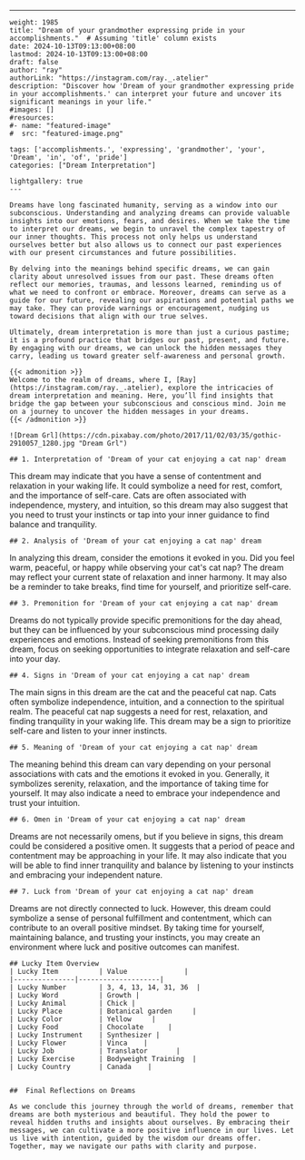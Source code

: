 ---
    weight: 1985
    title: "Dream of your grandmother expressing pride in your accomplishments."  # Assuming 'title' column exists
    date: 2024-10-13T09:13:00+08:00
    lastmod: 2024-10-13T09:13:00+08:00
    draft: false
    author: "ray"
    authorLink: "https://instagram.com/ray._.atelier"
    description: "Discover how 'Dream of your grandmother expressing pride in your accomplishments.' can interpret your future and uncover its significant meanings in your life."
    #images: []
    #resources:
    #- name: "featured-image"
    #  src: "featured-image.png"
    
    tags: ['accomplishments.', 'expressing', 'grandmother', 'your', 'Dream', 'in', 'of', 'pride']
    categories: ["Dream Interpretation"]
    
    lightgallery: true
    ---
    
    Dreams have long fascinated humanity, serving as a window into our subconscious. Understanding and analyzing dreams can provide valuable insights into our emotions, fears, and desires. When we take the time to interpret our dreams, we begin to unravel the complex tapestry of our inner thoughts. This process not only helps us understand ourselves better but also allows us to connect our past experiences with our present circumstances and future possibilities.
    
    By delving into the meanings behind specific dreams, we can gain clarity about unresolved issues from our past. These dreams often reflect our memories, traumas, and lessons learned, reminding us of what we need to confront or embrace. Moreover, dreams can serve as a guide for our future, revealing our aspirations and potential paths we may take. They can provide warnings or encouragement, nudging us toward decisions that align with our true selves.
    
    Ultimately, dream interpretation is more than just a curious pastime; it is a profound practice that bridges our past, present, and future. By engaging with our dreams, we can unlock the hidden messages they carry, leading us toward greater self-awareness and personal growth.
    
    {{< admonition >}}
    Welcome to the realm of dreams, where I, [Ray](https://instagram.com/ray._.atelier), explore the intricacies of dream interpretation and meaning. Here, you’ll find insights that bridge the gap between your subconscious and conscious mind. Join me on a journey to uncover the hidden messages in your dreams.
    {{< /admonition >}}
    
    ![Dream Grl](https://cdn.pixabay.com/photo/2017/11/02/03/35/gothic-2910057_1280.jpg "Dream Grl")
    
    ## 1. Interpretation of 'Dream of your cat enjoying a cat nap' dream
    
This dream may indicate that you have a sense of contentment and relaxation in your waking life. It could symbolize a need for rest, comfort, and the importance of self-care. Cats are often associated with independence, mystery, and intuition, so this dream may also suggest that you need to trust your instincts or tap into your inner guidance to find balance and tranquility.
    
    ## 2. Analysis of 'Dream of your cat enjoying a cat nap' dream
    
In analyzing this dream, consider the emotions it evoked in you. Did you feel warm, peaceful, or happy while observing your cat's cat nap? The dream may reflect your current state of relaxation and inner harmony. It may also be a reminder to take breaks, find time for yourself, and prioritize self-care.
    
    ## 3. Premonition for 'Dream of your cat enjoying a cat nap' dream
    
Dreams do not typically provide specific premonitions for the day ahead, but they can be influenced by your subconscious mind processing daily experiences and emotions. Instead of seeking premonitions from this dream, focus on seeking opportunities to integrate relaxation and self-care into your day.
    
    ## 4. Signs in 'Dream of your cat enjoying a cat nap' dream
    
The main signs in this dream are the cat and the peaceful cat nap. Cats often symbolize independence, intuition, and a connection to the spiritual realm. The peaceful cat nap suggests a need for rest, relaxation, and finding tranquility in your waking life. This dream may be a sign to prioritize self-care and listen to your inner instincts.
    
    ## 5. Meaning of 'Dream of your cat enjoying a cat nap' dream
    
The meaning behind this dream can vary depending on your personal associations with cats and the emotions it evoked in you. Generally, it symbolizes serenity, relaxation, and the importance of taking time for yourself. It may also indicate a need to embrace your independence and trust your intuition.
    
    ## 6. Omen in 'Dream of your cat enjoying a cat nap' dream
    
Dreams are not necessarily omens, but if you believe in signs, this dream could be considered a positive omen. It suggests that a period of peace and contentment may be approaching in your life. It may also indicate that you will be able to find inner tranquility and balance by listening to your instincts and embracing your independent nature.
    
    ## 7. Luck from 'Dream of your cat enjoying a cat nap' dream
    
Dreams are not directly connected to luck. However, this dream could symbolize a sense of personal fulfillment and contentment, which can contribute to an overall positive mindset. By taking time for yourself, maintaining balance, and trusting your instincts, you may create an environment where luck and positive outcomes can manifest.
    
    ## Lucky Item Overview
    | Lucky Item          | Value              |
    |---------------|--------------------|
    | Lucky Number        | 3, 4, 13, 14, 31, 36  |
    | Lucky Word          | Growth |
    | Lucky Animal        | Chick |
    | Lucky Place         | Botanical garden     |
    | Lucky Color         | Yellow     |
    | Lucky Food          | Chocolate      |
    | Lucky Instrument    | Synthesizer |
    | Lucky Flower        | Vinca    |
    | Lucky Job           | Translator       |
    | Lucky Exercise      | Bodyweight Training  |
    | Lucky Country       | Canada    |
    
    
    ##  Final Reflections on Dreams
    
    As we conclude this journey through the world of dreams, remember that dreams are both mysterious and beautiful. They hold the power to reveal hidden truths and insights about ourselves. By embracing their messages, we can cultivate a more positive influence in our lives. Let us live with intention, guided by the wisdom our dreams offer. Together, may we navigate our paths with clarity and purpose.
    